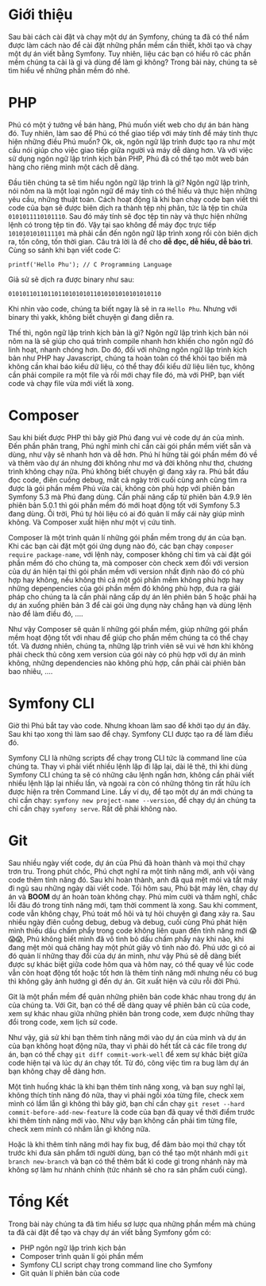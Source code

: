 # Giới thiệu
Sau bài cách cài đặt và chạy một dự án Symfony, chúng ta đã có thể nắm được làm cách nào để cài đặt những phần mềm cần thiết, khởi tạo và chạy một dự án viết bằng Symfony. Tuy nhiên, liệu các bạn có hiểu rõ các phần mềm chúng ta cài là gì và dùng để làm gì không? Trong bài này, chúng ta sẽ tìm hiểu về những phần mềm đó nhé.
# PHP
Phú có một ý tưởng về bán hàng, Phú muốn viết web cho dự án bán hàng đó. Tuy nhiên, làm sao để Phú có thể giao tiếp với máy tính để máy tính thực hiện những điều Phú muốn? Ok, ok, ngôn ngữ lập trình được tạo ra như một cầu nói giúp cho việc giao tiếp giữa người và máy dễ dàng hơn. Và với việc sử dụng ngôn ngữ lập trình kịch bản PHP, Phú đã có thể tạo môt web bán hàng cho riêng mình một cách dễ dàng.

Đầu tiên chúng ta sẽ tìm hiểu ngôn ngữ lập trình là gì? Ngôn ngữ lập trình, nói nôm na là một loại ngôn ngữ để máy tính có thể hiểu và thực hiện những yêu cầu, những thuật toán. Cách hoạt động là khi bạn chạy code bạn viết thì code của bạn sẽ được biên dịch ra thành tệp nhị phân, tức là tệp tin chứa `0101011110101110`. Sau đó máy tính sẽ đọc tệp tin này và thực hiện những lệnh có trong tệp tin đó. Vậy tại sao không để máy đọc trực tiếp `1010101010111101` mà phải cần đến ngôn ngữ lập trình xong rồi còn biên dịch ra, tốn công, tốn thời gian. Câu trả lời là để cho **dễ đọc, dễ hiểu, dễ bảo trì**. Cùng so sánh khi bạn viết code C:
```
printf('Hello Phu'); // C Programming Language
```
Giả sử sẽ dịch ra được binary như sau:
```
0101011011011011010101011010101010101010110
```
Khi nhìn vào code, chúng ta biết ngay là sẽ in ra `Hello Phu`. Nhưng với binary thì yakk, không biết chuyện gì đang diễn ra. 

Thế thì, ngôn ngữ lập trình kịch bản là gì? Ngôn ngữ lập trình kịch bản nói nôm na là sẽ giúp cho quá trình compile nhanh hơn khiến cho ngôn ngữ đó linh hoạt, nhanh chóng hơn. Do đó, đối với những ngôn ngữ lập trình kịch bản như PHP hay Javascript, chúng ta hoàn toàn có thể khỏi tạo biến mà không cần khai báo kiểu dữ liệu, có thể thay đổi kiểu dữ liệu liên tục, không cần phải compile ra một file và rồi mới chạy file đó, mà với PHP, bạn viết code và chạy file vừa mới viết là xong.
# Composer
Sau khi biết được PHP thì bây giờ Phú đang vui vẻ code dự án của mình. Đến phần phân trang, Phú nghĩ mình chỉ cần cài gói phần mềm viết sẵn và dùng, như vậy sẽ nhanh hơn và dễ hơn. Phú hí hửng tải gói phần mềm đó về và thêm vào dự án nhưng đời không như mơ và đời không như thơ, chương trình không chạy nữa. Phú không biết chuyện gì đang xảy ra. Phú bắt đầu đọc code, điên cuồng debug, mất cả ngày trời cuối cùng anh cũng tìm ra được là gói phần mềm Phú vừa cài, không còn phù hợp với phiên bản Symfony 5.3 mà Phú đang dùng. Cần phải nâng cấp từ phiên bản 4.9.9 lên phiên bản 5.0.1 thì gói phần mềm đó mới hoạt động tốt với Symfony 5.3 đang dùng. Ôi trời, Phú tự hỏi liệu có ai đó quản lí mấy cái này giúp mình không. Và Composer xuất hiện như một vị cứu tinh.

Composer là một trình quản lí những gói phần mềm trong dự án của bạn. Khi các bạn cài đặt một gói ứng dụng nào đó, các bạn chạy `composer require package-name`, với lệnh này, composer không chỉ tìm và cài đặt gói phần mềm đó cho chúng ta, mà composer còn check xem đối với version của dự án hiện tại thì gói phần mềm với version nhất định nào đó có phù hợp hay không, nếu không thì cả một gói phần mềm không phù hợp hay những depenpencies của gói phần mềm đó không phù hợp, đưa ra giải pháp cho chúng ta là cần phải nâng cấp dự án lên phiên bản 5 hoặc phải hạ dự án xuống phiên bản 3 để cài gói ứng dụng này chẳng hạn và dùng lệnh nào để làm điều đó, .... 

Như vậy Composer sẽ quản lí những gói phần mềm, giúp những gói phần mềm hoạt động tốt với nhau để giúp cho phần mềm chúng ta có thể chạy tốt. Và đương nhiên, chúng ta, những lập trình viên sẽ vui vẻ hơn khi không phải check thủ công xem version của gói này có phù hợp với dự án mình không, những dependencies nào không phù hợp, cần phải cài phiên bản bao nhiêu, ....

# Symfony CLI 
Giờ thì Phú bắt tay vào code. Nhưng khoan làm sao để khởi tạo dự án đây. Sau khi tạo xong thì làm sao để chạy. Symfony CLI được tạo ra để làm điều đó.

Symfony CLI là những scripts để chạy trong CLI tức là command line của chúng ta. Thay vì phải viết nhiều lệnh lặp đi lặp lại, dài lê thê, thì khi dùng Symfony CLI chúng ta sẽ có những câu lệnh ngắn hơn, không cần phải viết nhiều lệnh lặp lại nhiều lần, và ngoài ra còn có những thông tin rất hữu ích được hiện ra trên Command Line. Lấy ví dụ, để tạo một dự án mới chúng ta chỉ cần chạy: `symfony new project-name --version`, để chạy dự án chúng ta chỉ cần chạy `symfony serve`. Rất dễ phải không nào.
# Git
Sau nhiều ngày viết code, dự án của Phú đã hoàn thành và mọi thứ chạy trơn tru. Trong phút chốc, Phú chợt nghĩ ra một tính năng mới, anh vội vàng code thêm tính năng đó. Sau khi hoàn thành, anh đã quá mệt mỏi và tắt máy đi ngủ sau những ngày dài viết code. Tối hôm sau, Phú bật máy lên, chạy dự án và **BOOM** dự án hoàn toàn không chạy. Phú mỉm cười và thầm nghĩ, chắc lỗi đâu đó trong tính năng mới, tạm thời comment là xong. Sau khi comment, code vẫn không chạy, Phú toát mồ hôi và tự hỏi chuyện gì đang xảy ra. Sau nhiều ngày điên cuồng debug, debug và debug, cuối cùng Phú phát hiện mình thiếu dấu chấm phẩy trong code không liên quan đến tính năng mới :scream::scream::scream:, Phú không biết mình đã vô tình bỏ dấu chấm phẩy này khi nào, khi đang mệt mỏi quá chăng hay một phút giây vô tình nào đó. Phú ước gì có ai đó quản lí những thay đổi của dự án mình, như vậy Phú sẽ dễ dàng biết được sự khác biệt giữa code hôm qua và hôm nay, có thể quay về lúc code vẫn còn hoạt động tốt hoặc tốt hơn là thêm tính năng mới nhưng nếu có bug thì không gây ảnh hướng gì đến dự án. Git xuất hiện và cứu rỗi đời Phú.

Git là một phần mềm để quản những phiên bản code khác nhau trong dự án của chúng ta. Với Git, bạn có thể dễ dàng quay về phiên bản cũ của code, xem sự khác nhau giữa những phiên bản trong code, xem được những thay đổi trong code, xem lịch sử code.

Như vậy, giả sử khi bạn thêm tính năng mới vào dự án của mình và dự án của bạn không hoạt động nữa, thay vì phải dò hết tất cả các file trong dự án, bạn có thể chạy `git diff commit-work-well` để xem sự khác biệt giữa code hiện tại và lúc dự án chạy tốt. Từ đó, công việc tìm ra bug làm dự án bạn không chạy dễ dàng hơn. 

Một tình huống khác là khi bạn thêm tính năng xong, và bạn suy nghĩ lại, không thích tính năng đó nữa, thay vì phải ngồi xóa từng file, check xem mình có lầm lẫn gì không thì bây giờ, bạn chỉ cần chạy `git reset --hard commit-before-add-new-feature` là code của bạn đã quay về thời điểm trước khi thêm tính năng mới vào. Như vậy bạn không cần phải tìm từng file, check xem mình có nhầm lẫn gì không nữa. 

Hoặc là khi thêm tính năng mới hay fix bug, để đảm bảo mọi thứ chạy tốt trước khi đưa sản phẩm tới người dùng, bạn có thể tạo một nhánh mới `git branch new-branch` và bạn có thể thêm bất kì code gì trong nhánh này mà không sợ làm hư nhánh chính (tức nhánh sẽ cho ra sản phẩm cuối cùng). 

# Tổng Kết
Trong bài này chúng ta đã tìm hiểu sơ lược qua những phần mềm mà chúng ta đã cài đặt để tạo và chạy dự án viết bằng Symfony gồm có:
- PHP ngôn ngữ lập trình kịch bản
- Composer trình quản lí gói phần mềm 
- Symfony CLI script chạy trong command line cho Symfony
- Git quản lí phiên bản của code